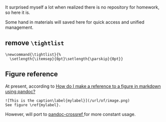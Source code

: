It surprised myself a lot when realized there is no repository for homework, so here it is.

Some hand in materials will saved here for quick access and unified management.


## remove `\tightlist`

``` vi
\newcommand{\tightlist}{%
  \setlength{\itemsep}{0pt}\setlength{\parskip}{0pt}}
```


## Figure reference

At present, according to [How do I make a reference to a figure in markdown using pandoc?](http://stackoverflow.com/questions/9434536/how-do-i-make-a-reference-to-a-figure-in-markdown-using-pandoc)

``` vi
![This is the caption\label{mylabel}](/url/of/image.png)
See figure \ref{mylabel}.
```

However, will port to [pandoc-crossref
](https://github.com/lierdakil/pandoc-crossref) for more constant usage.